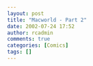 ```yaml
---
layout: post
title: "Macworld - Part 2"
date: 2002-07-24 17:52
author: rcadmin
comments: true
categories: [Comics]
tags: []
---
```

<!--more--><img src="http://dl.bitsmack.com/comics/20020724.jpg" alt="" />
